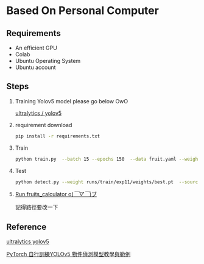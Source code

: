# Based On Personal Computer

## Requirements
- An efficient GPU
- Colab
- Ubuntu Operating System
- Ubuntu account

## Steps

1. Training Yolov5 model
 please go below OwO

     [ultralytics
/
yolov5](https://github.com/ultralytics/yolov5/tree/master)
2. requirement download

    ```bash
    pip install -r requirements.txt    
    ```
3. Train

    ```bash
    python train.py  --batch 15 --epochs 150  --data fruit.yaml --weights yolov5s.pt --cache     
    ```
4. Test

    ```bash
    python detect.py --weight runs/train/exp11/weights/best.pt  --source <path/to/image>
    ```
5. [Run  fruits_calculator o(*￣▽￣*)ブ](fruits_calculator.ipynb)

    記得路徑要改一下

## Reference
[ultralytics
yolov5](https://github.com/ultralytics/yolov5/tree/master)

[PyTorch 自行訓練YOLOv5 物件偵測模型教學與範例](https://www.google.com/url?sa=t&rct=j&q=&esrc=s&source=web&cd=&cad=rja&uact=8&ved=2ahUKEwj065KMq7WDAxVysVYBHSLWBTAQFnoECBAQAQ&url=https%3A%2F%2Fofficeguide.cc%2Fpytorch-yolo-v5-object-egg-detection-models-tutorial-examples%2F&usg=AOvVaw1Aix8WFZvmZ6SdkTJ-Jj79&opi=89978449)